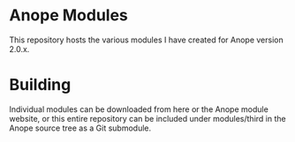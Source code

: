 # Anope Modules

This repository hosts the various modules I have created for Anope version 2.0.x.

# Building
Individual modules can be downloaded from here or the Anope module website, or this entire repository can be included under modules/third in the Anope source tree as a Git submodule.
